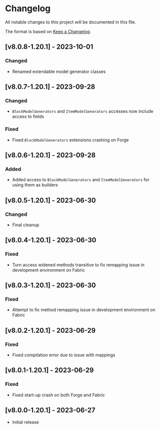 # Changelog
All notable changes to this project will be documented in this file.

The format is based on [Keep a Changelog].

## [v8.0.8-1.20.1] - 2023-10-01
### Changed
- Renamed extendable model generator classes

## [v8.0.7-1.20.1] - 2023-09-28
### Changed
- `BlockModelGenerators` and `ItemModelGenerators` accesses now include access to fields
### Fixed
- Fixed `BlockModelGenerators` extensions crashing on Forge

## [v8.0.6-1.20.1] - 2023-09-28
### Added
- Added access to `BlockModelGenerators` and `ItemModelGenerators` for using them as builders

## [v8.0.5-1.20.1] - 2023-06-30
### Changed
- Final cleanup

## [v8.0.4-1.20.1] - 2023-06-30
### Fixed
- Turn access widened methods transitive to fix remapping issue in development environment on Fabric

## [v8.0.3-1.20.1] - 2023-06-30
### Fixed
- Attempt to fix method remapping issue in development environment on Fabric

## [v8.0.2-1.20.1] - 2023-06-29
### Fixed
- Fixed compilation error due to issue with mappings

## [v8.0.1-1.20.1] - 2023-06-29
### Fixed
- Fixed start-up crash on both Forge and Fabric

## [v8.0.0-1.20.1] - 2023-06-27
- Initial release

[Keep a Changelog]: https://keepachangelog.com/en/1.0.0/
